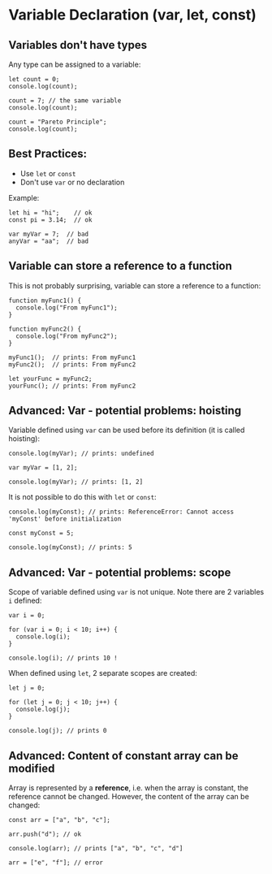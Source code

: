 # Variable Declaration (var, let, const)

## Variables don't have types

Any type can be assigned to a variable:

```
let count = 0;
console.log(count);

count = 7; // the same variable
console.log(count);

count = "Pareto Principle";
console.log(count);
```

## Best Practices:
- Use `let` or `const`
- Don't use `var` or no declaration

Example:
```
let hi = "hi";    // ok
const pi = 3.14;  // ok

var myVar = 7;  // bad
anyVar = "aa";  // bad
```

## Variable can store a reference to a function

This is not probably surprising, variable can store a reference to a function:

```
function myFunc1() {
  console.log("From myFunc1");
}

function myFunc2() {
  console.log("From myFunc2");
}

myFunc1();  // prints: From myFunc1
myFunc2();  // prints: From myFunc2

let yourFunc = myFunc2;
yourFunc(); // prints: From myFunc2
```


## Advanced: Var - potential problems: hoisting

Variable defined using `var` can be used before its definition (it is called hoisting):

```
console.log(myVar); // prints: undefined

var myVar = [1, 2];

console.log(myVar); // prints: [1, 2]
```

It is not possible to do this with `let` or `const`:

```
console.log(myConst); // prints: ReferenceError: Cannot access 'myConst' before initialization

const myConst = 5;

console.log(myConst); // prints: 5
```


## Advanced: Var - potential problems: scope

Scope of variable defined using `var` is not unique. Note there are 2 variables `i` defined:

```
var i = 0;

for (var i = 0; i < 10; i++) {
  console.log(i);
}

console.log(i); // prints 10 !
```

When defined using `let`, 2 separate scopes are created:

```
let j = 0;

for (let j = 0; j < 10; j++) {
  console.log(j);
}

console.log(j); // prints 0
```

## Advanced: Content of constant array can be modified

Array is represented by a **reference**, i.e. when the array is constant, the reference cannot be changed.
However, the content of the array can be changed:

```
const arr = ["a", "b", "c"];

arr.push("d"); // ok

console.log(arr); // prints ["a", "b", "c", "d"]

arr = ["e", "f"]; // error
```
